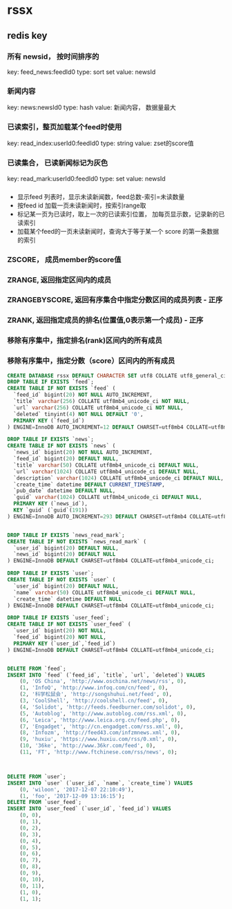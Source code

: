 # rssx

## redis key
### 所有 newsid， 按时间排序的
key: feed_news:feedId0
type: sort set
value: newsId

### 新闻内容
key: news:newsId0
type: hash
value: 新闻内容， 数据量最大

### 已读索引，整页加载某个feed时使用
key: read_index:userId0:feedId0
type: string
value: zset的score值

### 已读集合， 已读新闻标记为灰色
key: read_mark:userId0:feedId0
type: set
value: newsId

###
- 显示feed 列表时，显示未读新闻数，feed总数-索引=未读数量
- 按feed id 加载一页未读新闻时，按索引range取
- 标记某一页为已读时，取上一次的已读索引位置， 加每页显示数，记录新的已读索引
- 加载某个feed的一页未读新闻时，查询大于等于某一个 score 的第一条数据的索引

### ZSCORE， 成员member的score值
### ZRANGE, 返回指定区间内的成员
### ZRANGEBYSCORE, 返回有序集合中指定分数区间的成员列表 - 正序
### ZRANK, 返回指定成员的排名(位置值,0表示第一个成员) - 正序
### 移除有序集中，指定排名(rank)区间内的所有成员
### 移除有序集中，指定分数（score）区间内的所有成员


```sql
CREATE DATABASE rssx DEFAULT CHARACTER SET utf8 COLLATE utf8_general_ci;
DROP TABLE IF EXISTS `feed`;
CREATE TABLE IF NOT EXISTS `feed` (
  `feed_id` bigint(20) NOT NULL AUTO_INCREMENT,
  `title` varchar(256) COLLATE utf8mb4_unicode_ci NOT NULL,
  `url` varchar(256) COLLATE utf8mb4_unicode_ci NOT NULL,
  `deleted` tinyint(4) NOT NULL DEFAULT '0',
  PRIMARY KEY (`feed_id`)
) ENGINE=InnoDB AUTO_INCREMENT=12 DEFAULT CHARSET=utf8mb4 COLLATE=utf8mb4_unicode_ci;

DROP TABLE IF EXISTS `news`;
CREATE TABLE IF NOT EXISTS `news` (
  `news_id` bigint(20) NOT NULL AUTO_INCREMENT,
  `feed_id` bigint(20) DEFAULT NULL,
  `title` varchar(50) COLLATE utf8mb4_unicode_ci DEFAULT NULL,
  `url` varchar(1024) COLLATE utf8mb4_unicode_ci DEFAULT NULL,
  `description` varchar(1024) COLLATE utf8mb4_unicode_ci DEFAULT NULL,
  `create_time` datetime DEFAULT CURRENT_TIMESTAMP,
  `pub_date` datetime DEFAULT NULL,
  `guid` varchar(1024) COLLATE utf8mb4_unicode_ci DEFAULT NULL,
  PRIMARY KEY (`news_id`),
  KEY `guid` (`guid`(191))
) ENGINE=InnoDB AUTO_INCREMENT=293 DEFAULT CHARSET=utf8mb4 COLLATE=utf8mb4_unicode_ci;


DROP TABLE IF EXISTS `news_read_mark`;
CREATE TABLE IF NOT EXISTS `news_read_mark` (
  `user_id` bigint(20) DEFAULT NULL,
  `news_id` bigint(20) DEFAULT NULL
) ENGINE=InnoDB DEFAULT CHARSET=utf8mb4 COLLATE=utf8mb4_unicode_ci;

DROP TABLE IF EXISTS `user`;
CREATE TABLE IF NOT EXISTS `user` (
  `user_id` bigint(20) DEFAULT NULL,
  `name` varchar(50) COLLATE utf8mb4_unicode_ci DEFAULT NULL,
  `create_time` datetime DEFAULT NULL
) ENGINE=InnoDB DEFAULT CHARSET=utf8mb4 COLLATE=utf8mb4_unicode_ci;

DROP TABLE IF EXISTS `user_feed`;
CREATE TABLE IF NOT EXISTS `user_feed` (
  `user_id` bigint(20) NOT NULL,
  `feed_id` bigint(20) NOT NULL,
  PRIMARY KEY (`user_id`,`feed_id`)
) ENGINE=InnoDB DEFAULT CHARSET=utf8mb4 COLLATE=utf8mb4_unicode_ci;

```

```sql

DELETE FROM `feed`;
INSERT INTO `feed` (`feed_id`, `title`, `url`, `deleted`) VALUES
	(0, 'OS China', 'http://www.oschina.net/news/rss', 0),
	(1, 'InfoQ', 'http://www.infoq.com/cn/feed', 0),
	(2, '科学松鼠会', 'http://songshuhui.net/feed', 0),
	(3, 'CoolShell', 'http://coolshell.cn/feed', 0),
	(4, 'Solidot', 'http://feeds.feedburner.com/solidot', 0),
	(5, 'Autoblog', 'http://www.autoblog.com/rss.xml', 0),
	(6, 'Leica', 'http://www.leica.org.cn/feed.php', 0),
	(7, 'Engadget', 'http://cn.engadget.com/rss.xml', 0),
	(8, 'Infozm', 'http://feed43.com/infzmnews.xml', 0),
	(9, 'huxiu', 'https://www.huxiu.com/rss/0.xml', 0),
	(10, '36ke', 'http://www.36kr.com/feed', 0),
	(11, 'FT', 'http://www.ftchinese.com/rss/news', 0);



DELETE FROM `user`;
INSERT INTO `user` (`user_id`, `name`, `create_time`) VALUES
	(0, 'wiloon', '2017-12-07 22:10:49'),
	(1, 'foo', '2017-12-09 13:16:15');
DELETE FROM `user_feed`;
INSERT INTO `user_feed` (`user_id`, `feed_id`) VALUES
	(0, 0),
	(0, 1),
	(0, 2),
	(0, 3),
	(0, 4),
	(0, 5),
	(0, 6),
	(0, 7),
	(0, 8),
	(0, 9),
	(0, 10),
	(0, 11),
	(1, 0),
	(1, 1);
 
```